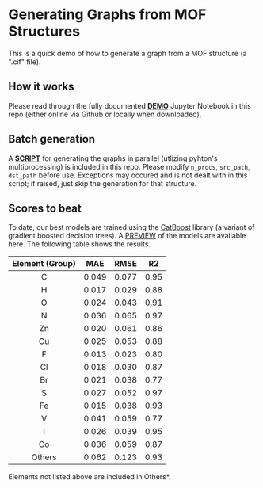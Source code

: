 # Generating Graphs from MOF Structures

This is a quick demo of how to generate a graph from a MOF structure (a ".cif" file).

## How it works

Please read through the fully documented [**DEMO**](demo.ipynb) Jupyter Notebook in this repo (either online via Github or locally when downloaded).

## Batch generation

A [**SCRIPT**](batch_generation.py) for generating the graphs in parallel (utlizing pyhton's multiprocessing) is included in this repo. Please modify `n_procs`, `src_path`, `dst_path` before use. Exceptions may occured and is not dealt with in this script; if raised, just skip the generation for that structure.

## Scores to beat

To date, our best models are trained using the [CatBoost](https://catboost.ai/) library (a variant of gradient boosted decision trees). A [PREVIEW](https://github.com/uOWooLab-JunLuo/milar-preview) of the models are available here. The following table shows the results.

| Element (Group) | MAE | RMSE | R2 |
| :----: | :----: | :----: | :----: |
| C | 0.049 | 0.077 | 0.95 |
| H | 0.017 | 0.029 | 0.88 |
| O | 0.024 | 0.043 | 0.91 |
| N | 0.036 | 0.065 | 0.97 |
| Zn | 0.020 | 0.061 | 0.86 |
| Cu | 0.025 | 0.053 | 0.88 |
| F | 0.013 | 0.023 | 0.80 |
| Cl | 0.018 | 0.030 | 0.87 |
| Br | 0.021 | 0.038 | 0.77 |
| S | 0.027 | 0.052 | 0.97 |
| Fe | 0.015 | 0.038 | 0.93 |
| V | 0.041 | 0.059 | 0.77 |
| I | 0.026 | 0.039 | 0.95 |
| Co | 0.036 | 0.059 | 0.87 |
| Others | 0.062 | 0.123 | 0.93 |

Elements not listed above are included in Others*.
